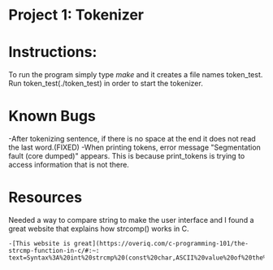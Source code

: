 Project 1: Tokenizer
====================
# Instructions:

To run the program simply type *make* and it creates a file names token_test.
Run token_test(./token_test) in order to start the tokenizer.

# Known Bugs

  -After tokenizing sentence, if there is no space at the end it does not read
  	 the last word.(FIXED)
  -When printing tokens, error message "Segmentation fault (core dumped)"
   	appears. This is because print_tokens is trying to access information that is
   	not there.

# Resources

Needed a way to compare string to make the user interface and I found a great
website that explains how strcomp() works in C.

	-[This website is great](https://overiq.com/c-programming-101/the-strcmp-function-in-c/#:~:	text=Syntax%3A%20int%20strcmp%20(const%20char,ASCII%20value%20of%20the%20characters.)
